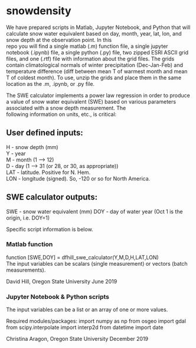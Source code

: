 # snowdensity

We have prepared scripts in Matlab, Jupyter Notebook, and Python that will calculate snow water 
equivalent based on day, month, year, lat, lon, and snow depth at the observation point. In this   
repo you will find a single matlab (.m) function file, a single jupyter notebook (.ipynb) file, 
a single python (.py) file, two zipped ESRI ASCII grid files, and one (.rtf) file with information 
about the grid files. The grids contain climatological normals of winter precipitation (Dec-Jan-Feb) 
and temperature difference (diff between mean T of warmest month and mean T of coldest month). 
To use, unzip the grids and place them in the same location as the .m, .ipynb, or .py file. 

The SWE calculator implements a power law regression in order to produce a value of snow water 
equivalent (SWE) based on various parameters associated with a snow depth measurement. The  
following information on units, etc., is critical:

## User defined inputs: 
H - snow depth (mm)  
Y - year  
M - month (1 --> 12)  
D - day (1 --> 31 (or 28, or 30, as appropriate))  
LAT - latitude. Positive for N. Hem.  
LON - longitude (signed). So, -120 or so for North America.  

## SWE calculator outputs:
SWE - snow water equivalent (mm) 
DOY - day of water year (Oct 1 is the origin, i.e. DOY=1)  

Specific script information is below. 


### Matlab function

function [SWE,DOY] = dfhill_swe_calculator(Y,M,D,H,LAT,LON)  
The input variables can be scalars (single measurement) or vectors (batch measurements).

David Hill, Oregon State University
June 2019

### Jupyter Notebook & Python scripts

The input variables can be a list or an array of one or more values.

Required modules/packages:
import numpy as np
from osgeo import gdal
from scipy.interpolate import interp2d
from datetime import date

Christina Aragon, Oregon State University
December 2019
